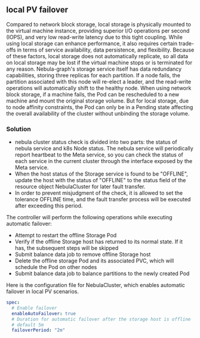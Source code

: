 ## local PV failover

Compared to network block storage, local storage is physically mounted to the virtual machine instance, providing superior 
I/O operations per second (IOPS), and very low read-write latency due to this tight coupling. While using local storage
can enhance performance, it also requires certain trade-offs in terms of service availability, data persistence, and flexibility.
Because of these factors, local storage does not automatically replicate, so all data on local storage may be lost if the
virtual machine stops or is terminated for any reason. Nebula-graph's storage service itself has data redundancy capabilities,
storing three replicas for each partition. If a node fails, the partition associated with this node will re-elect a leader,
and the read-write operations will automatically shift to the healthy node. When using network block storage, if a machine fails,
the Pod can be rescheduled to a new machine and mount the original storage volume. But for local storage, due to node affinity
constraints, the Pod can only be in a Pending state affecting the overall availability of the cluster without unbinding the storage volume.

### Solution
- nebula cluster status check is divided into two parts: the status of nebula service and k8s Node status. The nebula service will periodically
report heartbeat to the Meta service, so you can check the status of each service in the current cluster through the interface 
exposed by the Meta service.
- When the host status of the Storage service is found to be "OFFLINE", update the host with the status of "OFFLINE" 
to the status field of the resource object NebulaCluster for later fault transfer.
- In order to prevent misjudgment of the check, it is allowed to set the tolerance OFFLINE time, and the fault transfer 
process will be executed after exceeding this period.

The controller will perform the following operations while executing automatic failover:
- Attempt to restart the offline Storage Pod
- Verify if the offline Storage host has returned to its normal state. If it has, the subsequent steps will be skipped
- Submit balance data job to remove offline Storage host
- Delete the offline storage Pod and its associated PVC, which will schedule the Pod on other nodes
- Submit balance data job to balance partitions to the newly created Pod


Here is the configuration file for NebulaCluster, which enables automatic failover in local PV scenarios.
```yaml
spec:
  # Enable failover
  enableAutoFailover: true
  # Duration for automatic failover after the storage host is offline
  # default 5m
  failoverPeriod: "2m"
```


